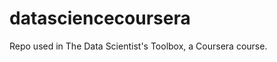 datasciencecoursera
===================

Repo used in The Data Scientist's Toolbox, a Coursera course.
